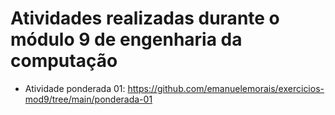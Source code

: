 # Atividades realizadas durante o módulo 9 de engenharia da computação

- Atividade ponderada 01: https://github.com/emanuelemorais/exercicios-mod9/tree/main/ponderada-01
